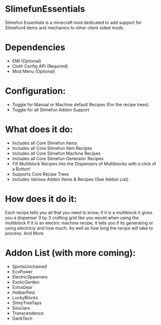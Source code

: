 # SlimefunEssentials
Slimefun Essentials is a minecraft mod dedicated to add support for Slimefun4 items and mechanics to other client sided mods.
# Dependencies
- EMI (Optional)
- Cloth Config API (Required)
- Mod Menu (Optional)
# Configuration:
- Toggle for Manual or Machine default Recipes (For the recipe trees)
- Toggle for all Slimefun Addon Support
# What does it do:
- Includes all Core Slimefun Items
- Includes all Core Slimefun Item Recipes
- Includes all Core Slimefun Machine Recipes
- Includes all Core Slimefun Generator Recipes
- Fill Multiblock Recipes into the Dispensers of Multiblocks with a click of a Button!
- Supports Core Recipe Trees
- Includes Various Addon Items & Recipes (See Addon List)
# How does it do it:
Each recipe tells you all that you need to know, if it is a multiblock it gives you a dispenser 3 by 3 crafting grid like you would when using the multiblock
If it is an electric machine recipe, it tells you if its generating or using electriciy and how much. As well as how long the recipe will take to process.
And More

# Addon List (with more coming):

- SpiritsUnchained
- EcoPower
- ElectricSpawners
- ExoticGarden
- ExtraGear
- HotbarPets
- LuckyBlocks
- SlimyTreeTaps
- SoulJars
- Transcendence
- DankTech
